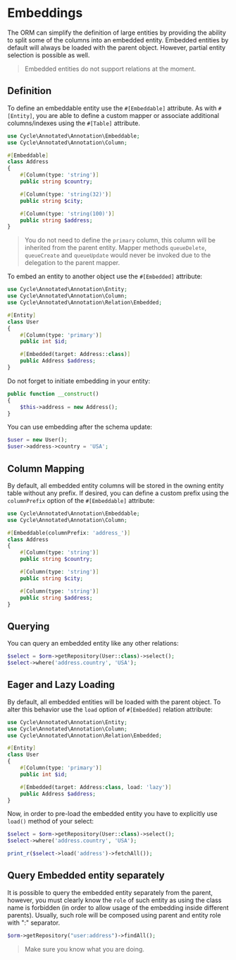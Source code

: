 # Embeddings

[//]: # (TODO возможно стоит удалить, т.к. дублирует раздел relations/embedded)

The ORM can simplify the definition of large entities by providing the ability to split some of the columns into an
embedded entity. Embedded entities by default will always be loaded with the parent object. However, partial entity
selection is possible as well.

> Embedded entities do not support relations at the moment.

## Definition

To define an embeddable entity use the `#[Embeddable]` attribute. As with `#[Entity]`, you are able to define a custom
mapper or associate additional columns/indexes using the `#[Table]` attribute.

```php
use Cycle\Annotated\Annotation\Embeddable;
use Cycle\Annotated\Annotation\Column;

#[Embeddable]
class Address
{
    #[Column(type: 'string')]
    public string $country;

    #[Column(type: 'string(32)')]
    public string $city;

    #[Column(type: 'string(100)')]
    public string $address;
}
```

> You do not need to define the `primary` column, this column will be inherited from the parent entity. Mapper 
> methods `queueDelete`, `queueCreate` and `queueUpdate` would never be invoked due to the delegation to the parent
> mapper.

To embed an entity to another object use the `#[Embedded]` attribute:

```php
use Cycle\Annotated\Annotation\Entity;
use Cycle\Annotated\Annotation\Column;
use Cycle\Annotated\Annotation\Relation\Embedded;

#[Entity]
class User
{
    #[Column(type: 'primary')]
    public int $id;

    #[Embedded(target: Address::class)]
    public Address $address;
}
```

Do not forget to initiate embedding in your entity:

```php
public function __construct()
{
    $this->address = new Address();
}
```

You can use embedding after the schema update:

```php
$user = new User();
$user->address->country = 'USA';
```

## Column Mapping

By default, all embedded entity columns will be stored in the owning entity table without any prefix. If desired, you
can define a custom prefix using the `columnPrefix` option of the `#[Embeddable]` attribute:

```php
use Cycle\Annotated\Annotation\Embeddable;
use Cycle\Annotated\Annotation\Column;

#[Embeddable(columnPrefix: 'address_')]
class Address
{
    #[Column(type: 'string')]
    public string $country;

    #[Column(type: 'string')]
    public string $city;

    #[Column(type: 'string')]
    public string $address;
}
```

## Querying

You can query an embedded entity like any other relations:

```php
$select = $orm->getRepository(User::class)->select();
$select->where('address.country', 'USA');
```

## Eager and Lazy Loading

By default, all embedded entities will be loaded with the parent object. To alter this behavior use the `load` option
of `#[Embedded]` relation attribute:

```php
use Cycle\Annotated\Annotation\Entity;
use Cycle\Annotated\Annotation\Column;
use Cycle\Annotated\Annotation\Relation\Embedded;

#[Entity]
class User
{
    #[Column(type: 'primary')]
    public int $id;

    #[Embedded(target: Address:class, load: 'lazy')]
    public Address $address;
}
```

Now, in order to pre-load the embedded entity you have to explicitly use `load()` method of your select:

```php
$select = $orm->getRepository(User::class)->select();
$select->where('address.country', 'USA');

print_r($select->load('address')->fetchAll());
```

## Query Embedded entity separately

It is possible to query the embedded entity separately from the parent, however, you must clearly know the `role` of
such entity as using the class name is forbidden (in order to allow usage of the embedding inside different parents).
Usually, such role will be composed using parent and entity role with ":" separator.

```php
$orm->getRepository("user:address")->findAll();
```

> Make sure you know what you are doing.
